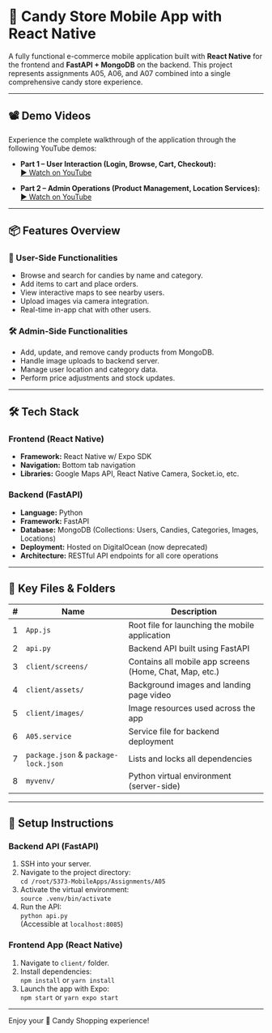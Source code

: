 # 🍭 Candy Store Mobile App with React Native

A fully functional e-commerce mobile application built with **React Native** for the frontend and **FastAPI + MongoDB** on the backend. This project represents assignments A05, A06, and A07 combined into a single comprehensive candy store experience.

---

## 📽️ Demo Videos

Experience the complete walkthrough of the application through the following YouTube demos:

- **Part 1 – User Interaction (Login, Browse, Cart, Checkout):**  
  [▶ Watch on YouTube](https://youtu.be/KQhI1Y4Dh8Y)

- **Part 2 – Admin Operations (Product Management, Location Services):**  
  [▶ Watch on YouTube](https://youtu.be/xEW-b5oX0NE)

---

## 📦 Features Overview

### 🎯 User-Side Functionalities
- Browse and search for candies by name and category.
- Add items to cart and place orders.
- View interactive maps to see nearby users.
- Upload images via camera integration.
- Real-time in-app chat with other users.

### 🛠️ Admin-Side Functionalities
- Add, update, and remove candy products from MongoDB.
- Handle image uploads to backend server.
- Manage user location and category data.
- Perform price adjustments and stock updates.

---

## 🛠️ Tech Stack

### Frontend (React Native)
- **Framework:** React Native w/ Expo SDK
- **Navigation:** Bottom tab navigation
- **Libraries:** Google Maps API, React Native Camera, Socket.io, etc.

### Backend (FastAPI)
- **Language:** Python
- **Framework:** FastAPI
- **Database:** MongoDB (Collections: Users, Candies, Categories, Images, Locations)
- **Deployment:** Hosted on DigitalOcean (now deprecated)
- **Architecture:** RESTful API endpoints for all core operations

---

## 📁 Key Files & Folders

| #  | Name                            | Description                                                |
|----|---------------------------------|------------------------------------------------------------|
| 1  | `App.js`                        | Root file for launching the mobile application             |
| 2  | `api.py`                        | Backend API built using FastAPI                            |
| 3  | `client/screens/`               | Contains all mobile app screens (Home, Chat, Map, etc.)    |
| 4  | `client/assets/`                | Background images and landing page video                   |
| 5  | `client/images/`                | Image resources used across the app                        |
| 6  | `A05.service`                   | Service file for backend deployment                        |
| 7  | `package.json` & `package-lock.json` | Lists and locks all dependencies                     |
| 8  | `myvenv/`                       | Python virtual environment (server-side)                   |

---

## 🚀 Setup Instructions

### Backend API (FastAPI)
1. SSH into your server.
2. Navigate to the project directory:  
   `cd /root/5373-MobileApps/Assignments/A05`
3. Activate the virtual environment:  
   `source .venv/bin/activate`
4. Run the API:  
   `python api.py`  
   (Accessible at `localhost:8085`)

### Frontend App (React Native)
1. Navigate to `client/` folder.
2. Install dependencies:  
   `npm install` or `yarn install`
3. Launch the app with Expo:  
   `npm start` or `yarn expo start`

---



Enjoy your 🍬 Candy Shopping experience!

